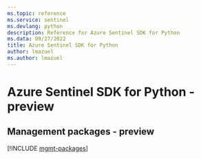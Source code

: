 ```yaml
---
ms.topic: reference
ms.service: sentinel
ms.devlang: python
description: Reference for Azure Sentinel SDK for Python
ms.data: 09/27/2022
title: Azure Sentinel SDK for Python
author: lmazuel
ms.author: lmazuel
---
```

# Azure Sentinel SDK for Python - preview

## Management packages - preview
[!INCLUDE [mgmt-packages](sentinel-mgmt-index.md)]